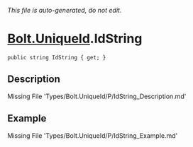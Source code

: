 *This file is auto-generated, do not edit.*

# [Bolt.UniqueId](Types/Bolt.UniqueId.md).IdString
`public string IdString { get; }`
## Description
Missing File 'Types/Bolt.UniqueId/P/IdString_Description.md'
## Example
Missing File 'Types/Bolt.UniqueId/P/IdString_Example.md'
